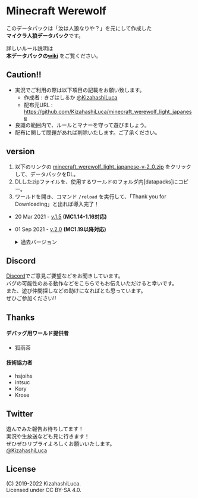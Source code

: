 # Minecraft Werewolf

このデータパックは「汝は人狼なりや？」を元にして作成した  
**マイクラ人狼データパック**です。

詳しいルール説明は  
**本データパックの[wiki][wiki]**
をご覧ください。

## Caution!!
 - 実況でご利用の際は以下項目の記載をお願い致します。
    - 作成者    : きざはしるか [@KizahashiLuca][twitter]
    - 配布元URL : https://github.com/KizahashiLuca/minecraft_werewolf_light_japanese
 - 良識の範囲内で、ルールとマナーを守って遊びましょう。
 - 配布に関して問題があれば削除いたします。ご了承ください。

## version
 1. 以下のリンクの [minecraft_werewolf_light_japanese-v-2_0.zip][v.2.0] をクリックして、データパックをDL。
 2. DLしたzipファイルを、使用するワールドのフォルダ内[datapacks]にコピー。
 3. ワールドを開き、コマンド `/reload` を実行して、「Thank you for Downloading」と出れば導入完了！

 - 20 Mar 2021 - [v.1.5][v.1.5] **(MC1.14-1.16対応)**
 - 01 Sep 2021 - [v.2.0][v.2.0] **(MC1.19以降対応)**

   <details><summary>過去バージョン</summary><div>

     - 04 Mar 2019 - beta-1.0
     - 16 Mar 2019 - [beta-1.1][beta1.1]
     - 31 Mar 2019 - [beta-1.2][beta1.2]
     - 16 Aug 2019 - [beta-1.3][beta1.3]
     - 25 Aug 2019 - [beta-1.4][beta1.4]
     - 14 Oct 2019 - [beta-1.5][beta1.5]
     - 29 Jul 2020 - beta-1.6
     - 29 Jul 2020 - [v.1.0][v.1.0]
     - 02 Aug 2020 - [v.1.1][v.1.1]
     - 03 Aug 2020 - [v.1.2][v.1.2]
     - 03 Aug 2020 - [v.1.2.1][v.1.2.1]
     - 09 Aug 2020 - [v.1.3][v.1.3]
     - 12 Aug 2020 - [v.1.3.1][v.1.3.1]
     - 16 Aug 2020 - [v.1.4][v.1.4]
     - 22 Aug 2020 - [v.1.4.1][v.1.4.1]

   </div></details>


## Discord
[Discord][discord]でご意見ご要望などをお聞きしています。   
バグの可能性のある動作などをこちらでもお伝えいただけると幸いです。   
また、遊び仲間探しなどの助けになればとも思っています。   
ぜひご参加ください!!

## Thanks
#### デバッグ用ワールド提供者
 - 狐雨茶
#### 技術協力者
 - hsjoihs
 - intsuc
 - Kory
 - Krose

## Twitter
 遊んでみた報告お待ちしてます！   
 実況や生放送なども見に行きます！   
 ぜひぜひリプライよろしくお願いいたします。   
 [@KizahashiLuca][twitter]

## License
(C) 2019-2022 KizahashiLuca.  
Licensed under CC BY-SA 4.0.

[wiki]:https://github.com/KizahashiLuca/minecraft_werewolf_light_japanese/wiki
[discord]:https://discord.gg/ryNDGhU
[beta1.1]:https://github.com/KizahashiLuca/minecraft_werewolf_light_japanese/releases/tag/beta-1.1
[beta1.2]:https://github.com/KizahashiLuca/minecraft_werewolf_light_japanese/releases/tag/beta-1.2
[beta1.2.1]:https://github.com/KizahashiLuca/minecraft_werewolf_light_japanese/releases/tag/beta-1.2.1
[beta1.2.2]:https://github.com/KizahashiLuca/minecraft_werewolf_light_japanese/releases/tag/beta-1.2.2
[beta1.3]:https://github.com/KizahashiLuca/minecraft_werewolf_light_japanese/releases/tag/beta-1.3
[beta1.4]:https://github.com/KizahashiLuca/minecraft_werewolf_light_japanese/releases/tag/beta-1.4
[beta1.5]:https://github.com/KizahashiLuca/minecraft_werewolf_light_japanese/releases/tag/beta-1.5
[beta1.5-mc1.13]:https://github.com/KizahashiLuca/minecraft_werewolf_light_japanese/releases/tag/beta-1.5_MC1.13
[v.1.0]:https://github.com/KizahashiLuca/minecraft_werewolf_light_japanese/releases/tag/v.1.0
[v.1.1]:https://github.com/KizahashiLuca/minecraft_werewolf_light_japanese/releases/tag/v.1.1
[v.1.2]:https://github.com/KizahashiLuca/minecraft_werewolf_light_japanese/releases/tag/v.1.2
[v.1.2.1]:https://github.com/KizahashiLuca/minecraft_werewolf_light_japanese/releases/tag/v.1.2.1
[v.1.3]:https://github.com/KizahashiLuca/minecraft_werewolf_light_japanese/releases/tag/v.1.3
[v.1.3.1]:https://github.com/KizahashiLuca/minecraft_werewolf_light_japanese/releases/tag/v.1.3.1
[v.1.4]:https://github.com/KizahashiLuca/minecraft_werewolf_light_japanese/releases/tag/v.1.4
[v.1.4.1]:https://github.com/KizahashiLuca/minecraft_werewolf_light_japanese/releases/tag/v.1.4.1
[v.1.5]:https://github.com/KizahashiLuca/minecraft_werewolf_light_japanese/releases/tag/v.1.5
[v.2.0]:https://github.com/KizahashiLuca/minecraft_werewolf_light_japanese/releases/tag/ver.2.0
[twitter]:https://www.twitter.com/KizahashiLuca
